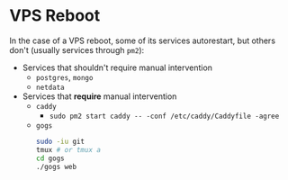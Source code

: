 VPS Reboot 
============

In the case of a VPS reboot, some of its services autorestart,
but others don't (usually services through `pm2`):

 - Services that shouldn't require manual intervention
   - `postgres`, `mongo`
   - `netdata`
 - Services that **require** manual intervention
   - `caddy`
     - `sudo pm2 start caddy -- -conf /etc/caddy/Caddyfile -agree`
   - `gogs`
     ```bash
     sudo -iu git
     tmux # or tmux a
     cd gogs
     ./gogs web
     ```

